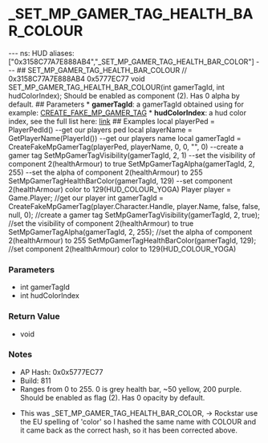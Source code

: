 # _SET_MP_GAMER_TAG_HEALTH_BAR_COLOUR

--- ns: HUD aliases: ["0x3158C77A7E888AB4","_SET_MP_GAMER_TAG_HEALTH_BAR_COLOR"] --- ## SET_MP_GAMER_TAG_HEALTH_BAR_COLOUR  // 0x3158C77A7E888AB4 0x5777EC77 void SET_MP_GAMER_TAG_HEALTH_BAR_COLOUR(int gamerTagId, int hudColorIndex);  Should be enabled as component (2). Has 0 alpha by default.  ## Parameters * **gamerTagId**: a gamerTagId obtained using  for example: [CREATE_FAKE_MP_GAMER_TAG](#_0xBFEFE3321A3F5015) * **hudColorIndex**: a hud color index, see the full list here: [link](https://docs.fivem.net/docs/game-references/hud-colors/)  ## Examples local playerPed = PlayerPedId() --get our players ped local playerName = GetPlayerName(PlayerId()) --get our players name local gamerTagId = CreateFakeMpGamerTag(playerPed, playerName, 0, 0, "", 0) --create a gamer tag SetMpGamerTagVisibility(gamerTagId, 2, 1)  --set the visibility of component 2(healthArmour) to true SetMpGamerTagAlpha(gamerTagId, 2, 255) --set the alpha of component 2(healthArmour) to 255 SetMpGamerTagHealthBarColor(gamerTagId, 129) --set component 2(healthArmour) color to 129(HUD_COLOUR_YOGA)  Player player = Game.Player; //get our player int gamerTagId = CreateFakeMpGamerTag(player.Character.Handle, player.Name, false, false, null, 0); //create a gamer tag SetMpGamerTagVisibility(gamerTagId, 2, true); //set the visibility of component 2(healthArmour) to true SetMpGamerTagAlpha(gamerTagId, 2, 255); //set the alpha of component 2(healthArmour) to 255 SetMpGamerTagHealthBarColor(gamerTagId, 129); //set component 2(healthArmour) color to 129(HUD_COLOUR_YOGA)

### Parameters
* int gamerTagId
* int hudColorIndex

### Return Value
* void

### Notes
* AP Hash: 0x0x5777EC77
* Build: 811
* Ranges from 0 to 255. 0 is grey health bar, ~50 yellow, 200 purple.
Should be enabled as flag (2). Has 0 opacity by default.

- This was _SET_MP_GAMER_TAG_HEALTH_BAR_COLOR,
-> Rockstar use the EU spelling of 'color' so I hashed the same name with COLOUR and it came back as the correct hash, so it has been corrected above.

